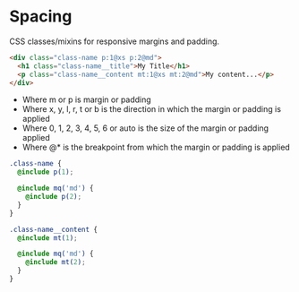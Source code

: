 # Spacing

CSS classes/mixins for responsive margins and padding.

```html
<div class="class-name p:1@xs p:2@md">
  <h1 class="class-name__title">My Title</h1>
  <p class="class-name__content mt:1@xs mt:2@md">My content...</p>
</div>
```

- Where m or p is margin or padding
- Where x, y, l, r, t or b is the direction in which the margin or padding is
  applied
- Where 0, 1, 2, 3, 4, 5, 6 or auto is the size of the margin or padding applied
- Where @\* is the breakpoint from which the margin or padding is applied

```scss
.class-name {
  @include p(1);

  @include mq('md') {
    @include p(2);
  }
}

.class-name__content {
  @include mt(1);

  @include mq('md') {
    @include mt(2);
  }
}
```
